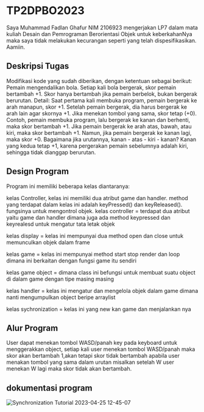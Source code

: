 # TP2DPBO2023
Saya Muhammad Fadlan Ghafur NIM 2106923 mengerjakan LP7 dalam mata kuliah Desain dan Pemrograman Berorientasi Objek untuk keberkahanNya maka saya tidak melakukan kecurangan seperti yang telah dispesifikasikan. Aamiin.

## Deskripsi Tugas

Modifikasi kode yang sudah diberikan, dengan ketentuan sebagai berikut:
Pemain mengendalikan bola. Setiap kali bola bergerak, skor pemain bertambah +1.
Skor hanya bertambah jika pemain berbelok, bukan bergerak berurutan. Detail:
Saat pertama kali membuka program, pemain bergerak ke arah manapun, skor +1.
Setelah pemain bergerak, dia harus bergerak ke arah lain agar skornya +1. Jika menekan tombol yang sama, skor tetap (+0).
Contoh, pemain membuka program, lalu bergerak ke kanan dan berhenti, maka skor bertambah +1. Jika pemain bergerak ke arah atas, bawah, atau kiri, maka skor bertambah +1. Namun, jika pemain bergerak ke kanan lagi, maka skor +0.
Bagaimana jika urutannya, kanan - atas - kiri - kanan? Kanan yang kedua tetap +1, karena pergerakan pemain sebelumnya adalah kiri, sehingga tidak dianggap berurutan.

## Design Program
Program ini memiliki beberapa kelas diantaranya:

kelas Controller, kelas ini memiliki dua atribut game dan handler. method yang terdapat dalam kelas ini adalah keyPressed() dan keyReleased(). fungsinya untuk mengontrol objek.
kelas controller = terdapat dua atribut yaitu game dan handler dimana juga ada method keypressed dan keyrealesd untuk mengatur tata letak objek

kelas display = kelas ini mempunyai dua method open dan close untuk memunculkan objek dalam frame

kelas game = kelas ini mempunyai method start stop render dan loop dimana ini berkaitan dengan fungsi game itu sendiri

kelas game object = dimana class ini befungsi untuk membuat suatu object di dalam game dengan tipe masing masing

kelas handler = kelas ini mengatur dan mengelola objek dalam game dimana nanti mengumpulkan object beripe arraylist

kelas sychronization = kelas ini yang new kan game dan menjalankan nya


## Alur Program
User dapat menekan tombol WASD/panah key pada keyboard untuk menggerakkan object, setiap kali user menekan tombol WASD/panah maka skor akan bertambah 1,akan tetapi skor tidak bertambah apabila user menakan tombol yang sama dalam urutan misalkan setelah W user menekan W lagi maka skor tidak akan bertambah.

## dokumentasi program
![Synchronization Tutorial 2023-04-25 12-45-07](https://user-images.githubusercontent.com/100921271/234185406-cc7b1a10-3dfd-4932-8b70-531d5874385f.gif)



